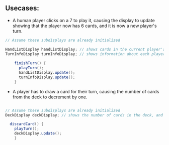 ## Usecases: ##
 
* A human player clicks on a 7 to play it, causing the display to update showing that the player now has 6 cards, and it is now a new player's turn.

```java
// Assume these subdisplays are already initialized

HandListDisplay handListDisplay; // shows cards in the current player's hand
TurnInfoDisplay turnInfoDisplay; // shows information about each player, including how many cards they have
    
    finishTurn() {
      playTurn();
      handListDisplay.update();
      turnInfoDisplay.update();
    }
```

* A player has to draw a card for their turn, causing the number of cards from the deck to decrement by one.

```java

// Assume these subdisplays are already initialized
DeckDisplay deckDisplay; // shows the number of cards in the deck, and the card on the top of the discard pile

  discardCard() {
    playTurn();
    deckDisplay.update();
    }


```